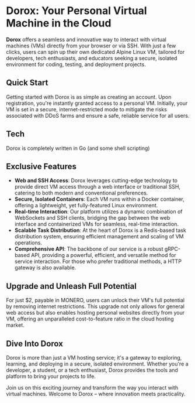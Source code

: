 # Dorox: Your Personal Virtual Machine in the Cloud

**Dorox** offers a seamless and innovative way to interact with virtual machines (VMs) directly from your browser or via SSH. With just a few clicks, users can spin up their own dedicated Alpine Linux VM, tailored for developers, tech enthusiasts, and educators seeking a secure, isolated environment for coding, testing, and deployment projects.

## Quick Start

Getting started with Dorox is as simple as creating an account. Upon registration, you're instantly granted access to a personal VM. Initially, your VM is set in a secure, internet-restricted mode to mitigate the risks associated with DDoS farms and ensure a safe, reliable service for all users.

## Tech

Dorox is completely written in Go (and some shell scripting)

## Exclusive Features

- **Web and SSH Access**: Dorox leverages cutting-edge technology to provide direct VM access through a web interface or traditional SSH, catering to both modern and conventional preferences.
- **Secure, Isolated Containers**: Each VM runs within a Docker container, offering a lightweight, yet fully-featured Linux environment.
- **Real-time Interaction**: Our platform utilizes a dynamic combination of WebSockets and SSH clients, bridging the gap between the web interface and containerized VMs for seamless, real-time interaction.
- **Scalable Task Distribution**: At the heart of Dorox is a Redis-based task distribution system, ensuring efficient management and scaling of VM operations.
- **Comprehensive API**: The backbone of our service is a robust gRPC-based API, providing a powerful, efficient, and versatile method for service interaction. For those who prefer traditional methods, a HTTP gateway is also available.

## Upgrade and Unleash Full Potential

For just $2, payable in MONERO, users can unlock their VM's full potential by removing internet restrictions. This upgrade not only allows for general web access but also enables hosting personal websites directly from your VM, offering an unparalleled cost-to-feature ratio in the cloud hosting market.

## Dive Into Dorox

Dorox is more than just a VM hosting service; it's a gateway to exploring, learning, and deploying in a secure, isolated environment. Whether you're a developer, a student, or a tech enthusiast, Dorox provides the tools and platform to bring your projects to life.

Join us on this exciting journey and transform the way you interact with virtual machines. Welcome to Dorox – where innovation meets practicality.

